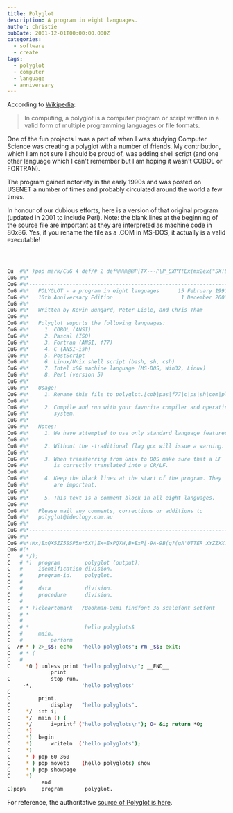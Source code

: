 ```yaml
---
title: Polyglot
description: A program in eight languages.
author: christie
pubDate: 2001-12-01T00:00:00.000Z
categories:
  - software
  - create
tags:
  - polyglot
  - computer
  - language
  - anniversary
---
```


According to [Wikipedia](<https://en.wikipedia.org/wiki/Polyglot_(computing)>):

> In computing, a polyglot is a computer program or script written in a valid form of multiple programming languages or file formats.

One of the fun projects I was a part of when I was studying Computer Science was creating a polyglot with a number of friends. My contribution, which I am not sure I should be proud of, was adding shell script (and one other language which I can't remember but I am hoping it wasn't COBOL or FORTRAN).

The program gained notoriety in the early 1990s and was posted on USENET a number of times and probably circulated around the world a few times.

In honour of our dubious efforts, here is a version of that original program (updated in 2001 to include Perl). Note: the blank lines at the beginning of the source file are important as they are interpreted as machine code in 80x86. Yes, if you rename the file as a .COM in MS-DOS, it actually is a valid executable!

```bash


                                                                         (*O/*_/
Cu  #%* )pop mark/CuG 4 def/# 2 def%%%%@@P[TX---P\P_SXPY!Ex(mx2ex("SX!Ex4P)Ex=
CuG #%*                                                                  *+Ex=
CuG #%*------------------------------------------------------------------*+Ex=
CuG #%*   POLYGLOT - a program in eight languages      15 February 1991  *+Ex=
CuG #%*   10th Anniversary Edition                      1 December 2001  *+Ex=
CuG #%*                                                                  *+Ex=
CuG #%*   Written by Kevin Bungard, Peter Lisle, and Chris Tham          *+Ex=
CuG #%*                                                                  *+Ex=
CuG #%*   Polyglot suports the following languages:                      *+Ex=
CuG #%*     1. COBOL (ANSI)                                              *+Ex=
CuG #%*     2. Pascal (ISO)                                              *+Ex=
CuG #%*     3. Fortran (ANSI, f77)                                       *+Ex=
CuG #%*     4. C (ANSI-ish)                                              *+Ex=
CuG #%*     5. PostScript                                                *+Ex=
CuG #%*     6. Linux/Unix shell script (bash, sh, csh)                   *+Ex=
CuG #%*     7. Intel x86 machine language (MS-DOS, Win32, Linux)         *+Ex=
CuG #%*     8. Perl (version 5)                                          *+Ex=
CuG #%*                                                                  *+Ex=
CuG #%*   Usage:                                                         *+Ex=
CuG #%*     1. Rename this file to polyglot.[cob|pas|f77|c|ps|sh|com|pl] *+Ex=
CuG #%*                                                                  *+Ex=
CuG #%*     2. Compile and run with your favorite compiler and operating *+Ex=
CuG #%*        system.                                                   *+Ex=
CuG #%*                                                                  *+Ex=
CuG #%*   Notes:                                                         *+Ex=
CuG #%*     1. We have attempted to use only standard language features. *+Ex=
CuG #%*                                                                  *+Ex=
CuG #%*     2. Without the -traditional flag gcc will issue a warning.   *+Ex=
CuG #%*                                                                  *+Ex=
CuG #%*     3. When transferring from Unix to DOS make sure that a LF    *+Ex=
CuG #%*        is correctly translated into a CR/LF.                     *+Ex=
CuG #%*                                                                  *+Ex=
CuG #%*     4. Keep the black lines at the start of the program. They    *+Ex=
CuG #%*        are important.                                            *+Ex=
CuG #%*                                                                  *+Ex=
CuG #%*     5. This text is a comment block in all eight languages.      *+Ex=
CuG #%*                                                                  *+Ex=
CuG #%*   Please mail any comments, corrections or additions to          *+Ex=
CuG #%*   polyglot@ideology.com.au                                       *+Ex=
CuG #%*                                                                  *+Ex=
CuG #%*------------------------------------------------------------------*QuZ=
CuG #%*                                                                  *+Ex=
CuG #%*!Mx)ExQX5ZZ5SSP5n*5X!)Ex+ExPQXH,B+ExP[-9A-9B(g?(gA'UTTER_XYZZXX!X *+
CuG #(*                                                                  *(
C   # */);                                                              /*(
C   # *)  program        polyglot (output);                             (*+
C   #     identification division.
C   #     program-id.    polyglot.
C   #
C   #     data           division.
C   #     procedure      division.
C   #
C   # * ))cleartomark   /Bookman-Demi findfont 36 scalefont setfont     (
C   # *                                                                 (
C   #
C   # *                  hello polyglots$
C   #     main.
C   #         perform
C  /# * ) 2>_$$; echo   "hello polyglots"; rm _$$; exit;
C   # * (
C   #
C     *0 ) unless print "hello polyglots\n"; __END__
              print
C             stop run.
     -*,                'hello polyglots'
C
C         print.
C             display   "hello polyglots".                              (
C     */  int i;                                                        /*
C     */  main () {                                                     /*
C     */      i=printf ("hello polyglots\n"); O= &i; return *O;         /*
C     *)                                                                (*
C     *)  begin                                                         (*
C     *)      writeln  ('hello polyglots');                             (*
C     *)                                                                (* )
C     * ) pop 60 360                                                    (
C     * ) pop moveto    (hello polyglots) show                          (
C     * ) pop showpage                                                  ((
C     *)
           end                                                          .(* )
C)pop%     program       polyglot.                                      *){*/}

```

For reference, the authoritative [source of Polyglot is here](https://ideology.com.au/polyglot/).
